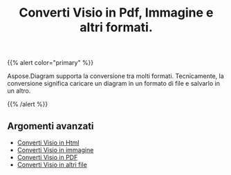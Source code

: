 ﻿---
title: Converti Visio in Pdf, Immagine e altri formati.
linktitle: Diagram Conversioni
type: docs
weight: 65
url: /it/java/convert-diagram-to-different-formats/
description: Convert Visio files to Visio, PDF, CSV, JPG, HTML, BMP, PNG, EMF, SVG, TIFF, XPS and more.
---
{{% alert color="primary" %}}

Aspose.Diagram supporta la conversione tra molti formati. Tecnicamente, la conversione significa caricare un diagram in un formato di file e salvarlo in un altro.

{{% /alert %}}

## **Argomenti avanzati**
- [Converti Visio in Html](/diagram/it/java/convert-visio-to-html/)
- [Converti Visio in immagine](/diagram/it/java/convert-visio-to-image/)
- [Converti Visio in PDF](/diagram/it/java/convert-visio-to-pdf/)
- [Converti Visio in altri file](/diagram/it/java/convert-visio-to-other-files/)
